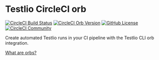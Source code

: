 # Testlio CircleCI orb

[![CircleCI Build Status](https://circleci.com/gh/Testlio/testlio-circleci-orb.svg?style=shield "CircleCI Build Status")](https://circleci.com/gh/Testlio/testlio-circleci-orb) [![CircleCI Orb Version](https://badges.circleci.com/orbs/Testlio/testlio.svg)](https://circleci.com/orbs/registry/orb/testlio/testlio) [![GitHub License](https://img.shields.io/badge/license-MIT-lightgrey.svg)](https://raw.githubusercontent.com/Testlio/Testlio/testlio-circleci-orb/main/LICENSE) [![CircleCI Community](https://img.shields.io/badge/community-CircleCI%20Discuss-343434.svg)](https://discuss.circleci.com/c/ecosystem/orbs)

Create automated Testlio runs in your CI pipeline with the Testlio CLI orb integration.

[What are orbs?](https://circleci.com/orbs/)
